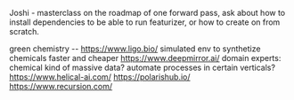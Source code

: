 Joshi - masterclass on the roadmap of one forward pass, ask about how to install dependencies to be able to run featurizer, or how to create on from scratch. 


green chemistry -- 
https://www.ligo.bio/
simulated env to synthetize chemicals faster and cheaper 
https://www.deepmirror.ai/
domain experts: chemical 
kind of massive data? automate processes in certain verticals?  
https://www.helical-ai.com/
https://polarishub.io/
https://www.recursion.com/
